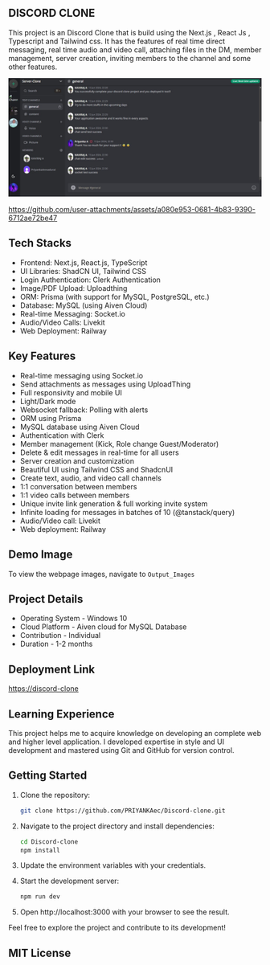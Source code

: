 ## DISCORD CLONE

This project is an Discord Clone that is build using the Next.js , React Js , Typescript and Tailwind css. It has the features of real time direct messaging, real time audio and video call, attaching files in the DM, member management, server creation, inviting members to the channel and some other features.

![MasterHead](https://github.com/PRIYANKAec/Discord-clone/blob/main/Output_Images/RealTime%20Chat.jpeg)

https://github.com/user-attachments/assets/a080e953-0681-4b83-9390-6712ae72be47

## Tech Stacks
- Frontend: Next.js, React.js, TypeScript
- UI Libraries: ShadCN UI, Tailwind CSS
- Login Authentication: Clerk Authentication
- Image/PDF Upload: Uploadthing
- ORM: Prisma (with support for MySQL, PostgreSQL, etc.)
- Database: MySQL (using Aiven Cloud)
- Real-time Messaging: Socket.io
- Audio/Video Calls: Livekit
- Web Deployment: Railway

## Key Features  

- Real-time messaging using Socket.io
- Send attachments as messages using UploadThing 
- Full responsivity and mobile UI 
- Light/Dark mode 
- Websocket fallback: Polling with alerts 
- ORM using Prisma 
- MySQL database using Aiven Cloud 
- Authentication with Clerk 
- Member management (Kick, Role change Guest/Moderator) 
- Delete & edit messages in real-time for all users 
- Server creation and customization 
- Beautiful UI using Tailwind CSS and ShadcnUI 
- Create text, audio, and video call channels 
- 1:1 conversation between members 
- 1:1 video calls between members 
- Unique invite link generation & full working invite system 
- Infinite loading for messages in batches of 10 (@tanstack/query) 
- Audio/Video call: Livekit 
- Web deployment: Railway 

## Demo Image

To view the webpage images, navigate to ```Output_Images ``` 

## Project Details
- Operating System - Windows 10
- Cloud Platform - Aiven cloud for MySQL Database
- Contribution - Individual
- Duration - 1-2 months

## Deployment Link

[https://discord-clone](https://discord-clone-xi-one.vercel.app/)

## Learning Experience

This project helps me to acquire knowledge on developing an complete web and higher level application. I developed expertise in style and UI development and mastered using Git and GitHub for version control.

## Getting Started

1. Clone the repository:
   ```bash
   git clone https://github.com/PRIYANKAec/Discord-clone.git
   ```
2. Navigate to the project directory and install dependencies:

    ```bash
    cd Discord-clone
    npm install
    ```

3. Update the environment variables with your credentials.

4. Start the development server:

    ```bash
    npm run dev
    ```
5. Open http://localhost:3000 with your browser to see the result.

Feel free to explore the project and contribute to its development!


## MIT License
